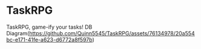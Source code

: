 # TaskRPG
TaskRPG, game-ify your tasks!
DB Diagram(https://github.com/Quinn5545/TaskRPG/assets/76134978/20a554bc-e171-41fe-a623-d6772a8f597b)
